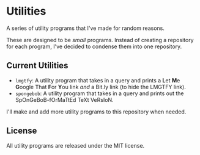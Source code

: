 # Utilities
A series of utility programs that I've made for random reasons. 

These are designed to be *small* programs. Instead of creating a repository for each program, I've decided to condense them into one repository.

## Current Utilities
- `lmgtfy`: A utility program that takes in a query and prints a **L**et **M**e **G**oogle **T**hat **F**or **Y**ou link *and* a Bit.ly link (to hide the LMGTFY link).
- `spongebob`: A utility program that takes in a query and prints out the SpOnGeBoB-fOrMaTtEd TeXt VeRsIoN. 

I'll make and add more utility programs to this repository when needed.

## License
All utility programs are released under the MIT license.
